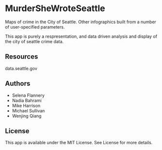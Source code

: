# MurderSheWroteSeattle
Maps of crime in the City of Seattle. Other infographics built from a number of user-specified parameters.

This app is purely a respresentation, and data driven analysis and display of the city of seattle crime data. 


## Resources
data.seattle.gov 


## Authors
+ Selena Flannery
+ Nadia Bahrami
+ Mike Harrison
+ Michael Sullivan
+ Wenjing Qiang

## License 
This app is available under the MIT License. See License for more details.

